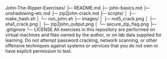 John-The-Ripper-Exercises/
├─ README.md
├─ john-basics.md
├─ unshadowing-etc.md
├─ zip2john-crack.md
├─ scripts/
│  ├─ make_hash.sh
│  └─ run_john.sh
├─ images/
│  ├─ md5_crack.png
│  ├─ sha1_crack.png
│  ├─ zip2john_output.png
│  └─ secure_zip_flag.png
├─ .gitignore
└─ LICENSE
 All exercises in this repository are performed on virtual machines and files owned by the author, or on lab data supplied for learning. Do not attempt password cracking, network scanning, or other offensive techniques against systems or services that you do not own or have explicit permission to test.
